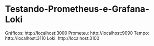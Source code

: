 # Testando-Prometheus-e-Grafana-Loki

Gráficos: http://localhost:3000
Prometeu: http://localhost:9090
Tempo: http://localhost:3110
Loki: http://localhost:3100
